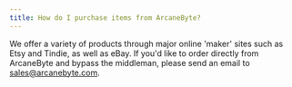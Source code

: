 ```yaml
---
title: How do I purchase items from ArcaneByte?
---
```


We offer a variety of products through major online 'maker' sites such as Etsy and Tindie, as well as eBay. If you'd like to order directly from ArcaneByte and bypass the middleman, please send an email to [sales@arcanebyte.com](mailto:sales@arcanebyte.com).
